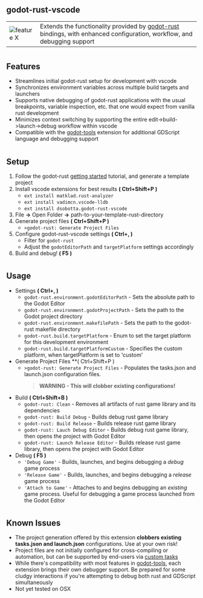 ## godot-rust-vscode

|  |  |
| --- | --- |
| ![feature X](https://avatars.githubusercontent.com/u/66136469?s=128&v=4) | Extends the functionality provided by [godot-rust](https://godot-rust.github.io/) bindings, with enhanced configuration, workflow, and debugging support |

#
## Features

- Streamlines initial godot-rust setup for development with vscode
- Synchronizes environment variables across multiple build targets and launchers
- Supports native debugging of godot-rust applications with the usual breakpoints, variable inspection, etc. that one would expect from vanilla rust development
- Minimizes context switching by supporting the entire edit->build->launch->debug workflow within vscode
- Compatible with the [godot-tools](https://marketplace.visualstudio.com/items?itemName=geequlim.godot-tools) extension for additional GDScript language and debugging support
  
#
## Setup

1. Follow the godot-rust [getting started](https://godot-rust.github.io/book/getting-started/setup.html) tutorial, and generate a template project
2. Install vscode extensions for best results **( Ctrl+Shift+P )**
    - `ext install matklad.rust-analyzer`
    - `ext install vadimcn.vscode-lldb`
    - `ext install dsobotta.godot-rust-vscode`
3. File **->** Open Folder **->** path-to-your-template-rust-directory
4. Generate project files **( Ctrl+Shift+P )**
    - `>godot-rust: Generate Project Files`
5. Configure godot-rust-vscode settings **( Ctrl+, )**
    - Filter for `godot-rust`
    - Adjust the `godotEditorPath` and `targetPlatform` settings accordingly
6. Build and debug! **( F5 )**

#
## Usage

- Settings **( Ctrl+, )**
    - `godot-rust.environment.godotEditorPath` - Sets the absolute path to the Godot Editor
    - `godot-rust.environment.godotProjectPath` - Sets the path to the Godot project directory
    - `godot-rust.environment.makefilePath` - Sets the path to the godot-rust makefile directory
    - `godot-rust.build.targetPlatform` - Enum to set the target platform for this development environment
    - `godot-rust.build.targetPlatformCustom` - Specifies the custom platform, when targetPlatform is set to 'custom'
- Generate Project Files **( Ctrl+Shift+P )
    - `>godot-rust: Generate Project Files` - Populates the tasks.json and launch.json configuration files. 
        >**WARNING - This will clobber existing configurations!**
- Build **( Ctrl+Shift+B )**
    - `godot-rust: Clean` - Removes all artifacts of rust game library and its dependencies
    - `godot-rust: Build Debug` - Builds debug rust game library
    - `godot-rust: Build Release` - Builds release rust game library
    - `godot-rust: Lauch Debug Editor` - Builds debug rust game library, then opens the project with Godot Editor
    - `godot-rust: Launch Release Editor` - Builds release rust game library, then opens the project with Godot Editor
- Debug **( F5 )**
    - `'Debug Game'` - Builds, launches, and begins debugging a *debug* game process
    - `'Release Game'` - Builds, launches, and begins debugging a *release* game process
    - `'Attach to Game'` - Attaches to and begins debugging an *existing* game process. Useful for debugging a game process launched from the Godot Editor


#
## Known Issues

- The project generation offered by this extension **clobbers existing tasks.json and launch.json** configurations. Use at your own risk!
- Project files are not initially configured for cross-compiling or automation, but can be supported by end-users via [custom tasks](https://code.visualstudio.com/docs/editor/tasks#_custom-tasks)
- While there's compatibility with most features in [godot-tools](https://marketplace.visualstudio.com/items?itemName=geequlim.godot-tools), each extension brings their own debugger support. Be prepared for some cludgy interactions if you're attempting to debug both rust and GDScript simultaneously
- Not yet tested on OSX

